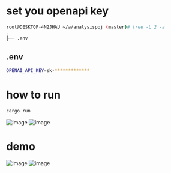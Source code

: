 # set you openapi key
```bash
root@DESKTOP-4N2JHAU ~/a/analysispoj (master)# tree -L 2 -a
.
├── .env
```
## .env
```bash
OPENAI_API_KEY=sk-*************
```
# how to run 
```bash
cargo run 
```
![image](https://github.com/user-attachments/assets/bf3f2433-0743-486c-a3ba-42d738fcd0cb)
![image](https://github.com/user-attachments/assets/f6018cf8-442d-4495-b7d1-96e7d4bfceb4)

# demo
![image](https://github.com/user-attachments/assets/f6fa25f6-dedc-4e5f-b050-7810bd29af4b)
![image](https://github.com/user-attachments/assets/14f93f15-af8c-49d5-b602-e0e171950e77)
